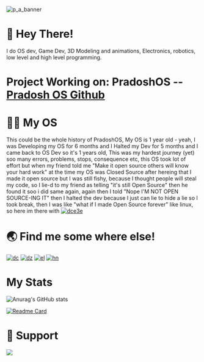 ![p_a_banner](https://user-images.githubusercontent.com/69463173/144824795-aad0ceb7-3568-4c61-96ab-9f0bf68cfab8.png)

# 👋 Hey There!

I do OS dev, Game Dev, 3D Modeling and animations, Electronics, robotics, low level and high level programming.


Project Working on: PradoshOS -- [Pradosh OS Github](https://github.com/pradosh-arduino/PradoshOS)
======

# 👩‍💻 My OS
   
   This could be the whole history of PradoshOS, My OS is 1 year old - yeah, I was Developing my OS for 6 months and I Halted my Dev for 5 months and I came back to OS Dev so it's 1 years old, This was my hardest journey (yet) soo many errors, problems, stops, consequence etc, this OS took lot of effort but when my friend told me "Make it open source others will know your hard work" at the time my OS was Closed Source after hereing that I made it open source but I was still fishy, because I thought people will steal my code, so I lie-d to my friend as telling "it's still Open Source" then he found it soo i did same again, again then I told "Nope I'M NOT OPEN SOURCE-ING IT" then I halted the dev because I just can lie to hide a lie so I took break, then I was like "what if I made Open Source forever" like linux, so here im there with [![dce3e](https://img.shields.io/static/v1?label=&message=PradoshOS&color=brightgreen&logo=pinterest)](https://github.com/pradosh-arduino/PradoshOS)
   
# 🌏 Find me some where else!
   [![dc](https://img.shields.io/static/v1?label=&message=Discord&color=white&logo=Discord&style=flat-square)](https://discord.gg/ztxMjnpHf9/)
   [![dz](https://img.shields.io/static/v1?label=&message=LinkedIn&color=blue&logo=LinkedIn&style=flat-square)](https://www.linkedin.com/in/pradosh-os-142a431b7/)
   [![el](https://img.shields.io/static/v1?label=&message=Twitch&color=blueviolet&logo=Twitch&style=flat-square)](https://www.twitch.tv/itspradoshgame)
   [![hn](https://img.shields.io/static/v1?label=&message=Youtube&color=red&logo=Youtube&style=flat-square)](https://www.youtube.com/channel/UCButp2Wmz1fHpoGdbbXyTlg)
   
# My Stats
   ![Anurag's GitHub stats](https://github-readme-stats.vercel.app/api?username=pradosh-arduino&show_icons=true&theme=radical)
   
   [![Readme Card](https://github-readme-stats.vercel.app/api/pin/?username=pradosh-arduino&show_owner=true&repo=PradoshOS)](https://github.com/pradosh-arduino/PradoshOS)
    
# 💖 Support
   <a href="https://www.buymeacoffee.com/pradoshArduino"><img src="https://img.buymeacoffee.com/button-api/?text=Buy me a     coffee&emoji=&slug=pradoshArduino&button_colour=FFDD00&font_colour=000000&font_family=Comic&outline_colour=000000&coffee_colour=ffffff"></a>
    
    
    
    
    
